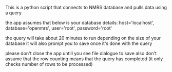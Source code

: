 This is a python script that connects to NMRS database and pulls data using a query

the app assumes that below is your database details:
host='localhost',
database='openmrs',
user='root',
password='root'

the query will take about 20 minutes to run depending on the size of your database
it will also prompt you to save once it's done with the query

please don't close the app untill you see file dialogue to save
also don't assume that the row counting means that the query has completed (it only checks number of rows to be processed)
